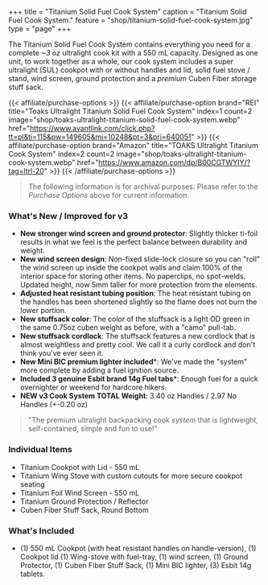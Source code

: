 +++
title = "Titanium Solid Fuel Cook System"
caption = "Titanium Solid Fuel Cook System."
feature = "shop/titanium-solid-fuel-cook-system.jpg"
type = "page"
+++

<p>The Titanium Solid Fuel Cook System contains everything you need for a complete <em>~3 oz</em> ultralight cook kit with a 550 mL capacity. Designed as one unit, to work together as a whole, our cook system includes a super ultralight (SUL) cookpot with or without handles and lid, solid fuel stove / stand, wind screen, ground protection and a <em>premium</em> Cuben Fiber storage stuff sack.</p>

{{< affiliate/purchase-options >}}
{{< affiliate/purchase-option brand="REI" title="Toaks Ultralight Titanium Solid Fuel Cook System" index=1 count=2 image="shop/toaks-ultralight-titanium-solid-fuel-cook-system.webp" href="https://www.avantlink.com/click.php?tt=pl&ti=115&pw=149605&mi=10248&pt=3&pri=640051" >}}
{{< affiliate/purchase-option brand="Amazon" title="TOAKS Ultralight Titanium Cook System" index=2 count=2 image="shop/toaks-ultralight-titanium-cook-system.webp" href="https://www.amazon.com/dp/B00CGTWYIY/?tag=ltrl-20" >}}
{{< /affiliate/purchase-options >}}

> The following information is for archival purposes. Please refer to the *Purchase Options* above for current information.

<h3>What's New / Improved for v3</h3>

<ul>
  <li><strong>New stronger wind screen and ground protector</strong>: Slightly thicker ti-foil results in what we feel is the perfect balance between durability and weight.</li>
  <li><strong>New wind screen design</strong>: Non-fixed slide-lock closure so you can "roll" the wind screen up inside the cookpot walls and claim 100% of the interior space for storing other items. No paperclips, no spot-welds. Updated height, now 5mm taller for more protection from the elements.</li>
  <li><strong>Adjusted heat resistant tubing position</strong>: The heat resistant tubing on the handles has been shortened slightly so the flame does not burn the lower portion.</li>
  <li><strong>New stuffsack color</strong>: The color of the stuffsack is a light OD green in the same 0.75oz cuben weight as before, with a "camo" pull-tab.</li>
  <li><strong>New stuffsack cordlock</strong>: The stuffsack features a new cordlock that is almost weightless and pretty cool. We call it a curly cordlock and don't think you've ever seen it.</li>
  <li><strong>New Mini BIC premium lighter included</strong>*: We've made the "system" more complete by adding a fuel ignition source.</li>
  <li><strong>Included 3 genuine Esbit brand 14g Fuel tabs</strong>*: Enough fuel for a quick overnighter or weekend for hardcore hikers.</li>
  <li><strong>NEW v3 Cook System TOTAL Weight</strong>: 3.40 oz Handles / 2.97 No Handles (+-0.20 oz)</li>
</ul>

<blockquote>
  <p>"The premium ultralight backpacking cook <em>system</em> that is lightweight, self-contained, simple and fun to use!"</p>
</blockquote>

<h3>Individual Items</h3>

<ul>
  <li>Titanium Cookpot with Lid - 550 mL</li>
  <li>Titanium Wing Stove with custom cutouts for more secure cookpot seating</li>
  <li>Titanium Foil Wind Screen - 550 mL</li>
  <li>Titanium Ground Protection / Reflector</li>
  <li>Cuben Fiber Stuff Sack, Round Bottom</li>
</ul>

<h3>What's Included</h3>

<ul>
  <li>(1) 550 mL Cookpot (with heat resistant handles on handle-version), (1) Cookpot lid (1) Wing-stove with fuel-tray, (1) wind screen, (1) Ground Protector, (1) Cuben Fiber Stuff Sack, (1) Mini BIC lighter, (3) Esbit 14g tablets.</li>
</ul>
